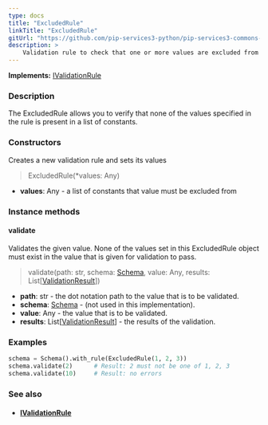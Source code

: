```yaml
---
type: docs
title: "ExcludedRule"
linkTitle: "ExcludedRule"
gitUrl: "https://github.com/pip-services3-python/pip-services3-commons-python"
description: >
    Validation rule to check that one or more values are excluded from the list of constants.
---
```


**Implements:** [IValidationRule](../ivalidation_rule)

### Description

The ExcludedRule allows you to verify that none of the values specified in the rule is present in a list of constants.

### Constructors
Creates a new validation rule and sets its values

> ExcludedRule(*values: Any)

- **values**: Any - a list of constants that value must be excluded from

### Instance methods

#### validate
Validates the given value. None of the values set in this ExcludedRule object must exist 
in the value that is given for validation to pass.

> validate(path: str, schema: [Schema](../schema), value: Any, results: List[[ValidationResult](../validation_result)]) 

- **path**: str - the dot notation path to the value that is to be validated.
- **schema**: [Schema](../schema) - (not used in this implementation).
- **value**: Any - the value that is to be validated.
- **results**: List[[ValidationResult](../validation_result)] - the results of the validation.

### Examples

```python
schema = Schema().with_rule(ExcludedRule(1, 2, 3))
schema.validate(2)      # Result: 2 must not be one of 1, 2, 3
schema.validate(10)     # Result: no errors
```

### See also
- #### [IValidationRule](../ivalidation_rule)
